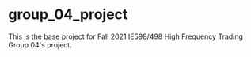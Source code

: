 # group_04_project

This is the base project for Fall 2021 IE598/498 High Frequency Trading Group 04's project.